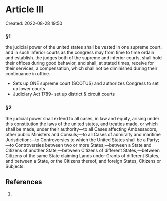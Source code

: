 # Article III
Created: 2022-08-28 19:50

### §1
the judicial power of the united states shall be vested in one supreme court, and in such inferior courts as the congress may from time to time ordain and establish. the judges both of the supreme and inferior courts, shall hold their offices during good behavior, and shall, at stated times, receive for their services, a compensation, which shall not be diminished during their continuance in office.

- Sets up ONE supreme court (SCOTUS) and authorizes Congress to set up lower courts
- Judiciary Act 1789- set up district & circuit courts 

### §2
the judicial power shall extend to all cases, in law and equity, arising under this constitution the laws of the united states, and treaties made, or which shall be made, under their authority—to all Cases affecting Ambassadors, other public Ministers and Consuls;—to all Cases of admiralty and maritime Jurisdiction;—to Controversies to which the United States shall be a Party;—to Controversies between two or more States;—between a State and Citizens of another State,—between Citizens of different States,—between Citizens of the same State claiming Lands under Grants of different States, and between a State, or the Citizens thereof, and foreign States, Citizens or Subjects.




## References

1. 